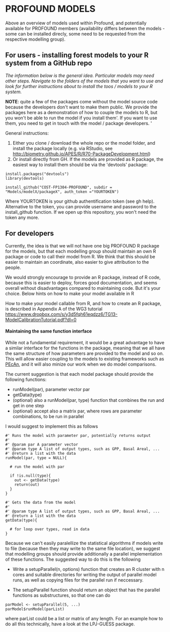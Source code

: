 PROFOUND MODELS
===

Above an overview of models used within Profound, and potentially available for PROFOUND members (availability differs between the models - some can be installed direcly, some need to be requested from the respective modelling group).


## For users - installing forest models to your R system from a GitHub repo

*The information below is the general idea. Particular models may need other steps. Navigate to the folders of the models that you want to use and look for further instructions about to install the toos / models to your R system.*

**NOTE**: quite a few of the packages come without the model source code because the developers don't want to make them public. We provide the packages here as a demonstration of how to couple the models to R, but you won't be able to run the model if you install them'. If you want to use them, you need to get in touch with the model / package developers. '

General instructions:

1. Either you clone / download the whole repo or the model folder, and install the package locally (e.g. via RStudio, see http://biometry.github.io/APES/R/R70-PackageDevelopment.html)
2. Or install directly from GH. If the models are provided as R package, the easiest way to install them should be via the 'devtools' package:

```{r}
install.packages("devtools")
library(devtools)

install_github("COST-FP1304-PROFOUND", subdir = "Models/modelX/packageX", auth_token ="YOURTOKEN")
```

Where YOURTOKEN is your github authentification token (see gh help). Alternative to the token, you can provide username and password to the install_github function. If we open up this repository, you won't need the token any more. 


## For developers

Currently, the idea is that we will not have one big PROFOUND R package for the models, but that each modelling group should maintain an own R package or code to call their model from R. We think that this should be easier to maintain an coordinate, also easier to give attribution to the people. 

We would strongly encourage to provide an R package, instead of R code, because this is easier to deploy, forces good documentation, and seems overall without disadvantages compared to maintaining code. But it's your choice. Below hints on how to make your model available in R

How to make your model callable from R, and how to create an R package, is described in Appendix A of the WG3 tutorial https://www.dropbox.com/s/y3d5fqh61eqdzz6/TG13-ModelCalibrationTutorial.pdf?dl=0 


#### Maintaining the same function interface

While not a fundamental requirement, it would be a great advantage to have a similar interface for the functions in the package, meaning that we all have the same structure of how parameters are provided to the model and so on. This will allow easier coupling to the models to existing frameworks such as [PEcAn](http://pecanproject.github.io/index.html), and it will also minize our work when we do model comparisons.

The current suggestion is that each model package should provide the following functions: 

* runModel(par), parameter vector par
* getData(type)
* (optional) also a runModel(par, type) function that combines the run and get in one step
* (optional) accept also a matrix par, where rows are parameter combinations, to be run in parallel

I would suggest to implement this as follows 

```{r}
#' Runs the model with parameter par, potentially returns output
#'
#' @param par A parameter vector
#' @param type A list of output types, such as GPP, Basal Areal, ...
#' @return a list with the data 
runModel(par, type = NULL){
  
  # run the model with par
  
  if !is.null(type){
    out <- getData(type)
    return(out) 
  }
}

#' Gets the data from the model
#'
#' @param type A list of output types, such as GPP, Basal Areal, ...
#' @return a list with the data 
getData(type){
  
  # for loop over types, read in data
}
```

Because we can't easily paralellize the statistical algorithms if models write to file (because then they may write to the same file location), we suggest that modelling groups should provide additionally a parallel implementation of these functions. The suggested way to do this is the following

* Write a setupParallel(n, options) function that creates an R cluster with n cores and suitable directories for writing the output of parallel model runs, as well as copying files for the parallel run if neccessary.

* The setupParallel function should return an object that has the parallel functions as substructures, so that one can do

```{r}
parModel <- setupParallel(5, ...)
parModel$runModel(parList)
```

where parList could be a list or matrix of any length. For an example how to do all this technically, have a look at the LPJ-GUESS package.


